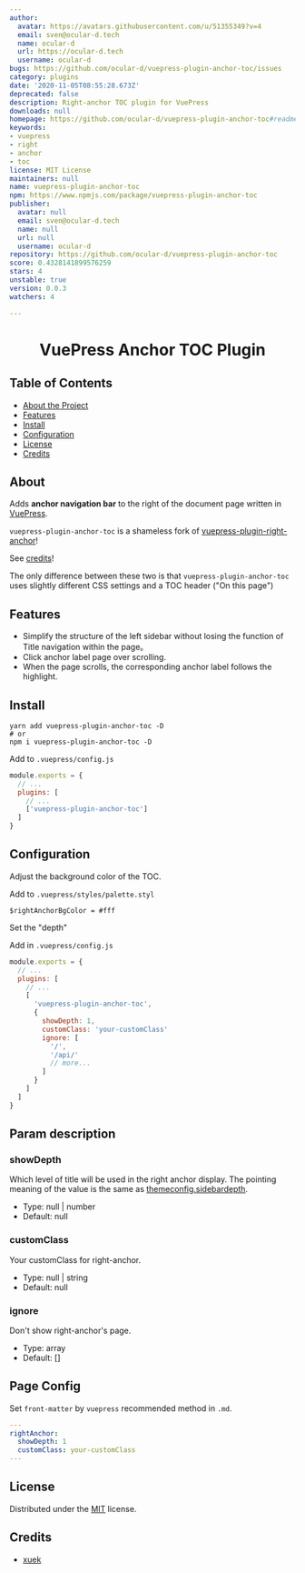 ```yaml
---
author:
  avatar: https://avatars.githubusercontent.com/u/51355349?v=4
  email: sven@ocular-d.tech
  name: ocular-d
  url: https://ocular-d.tech
  username: ocular-d
bugs: https://github.com/ocular-d/vuepress-plugin-anchor-toc/issues
category: plugins
date: '2020-11-05T08:55:28.673Z'
deprecated: false
description: Right-anchor TOC plugin for VuePress
downloads: null
homepage: https://github.com/ocular-d/vuepress-plugin-anchor-toc#readme
keywords:
- vuepress
- right
- anchor
- toc
license: MIT License
maintainers: null
name: vuepress-plugin-anchor-toc
npm: https://www.npmjs.com/package/vuepress-plugin-anchor-toc
publisher:
  avatar: null
  email: sven@ocular-d.tech
  name: null
  url: null
  username: ocular-d
repository: https://github.com/ocular-d/vuepress-plugin-anchor-toc
score: 0.4328141899576259
stars: 4
unstable: true
version: 0.0.3
watchers: 4

---
```


<div align="center">

# VuePress Anchor TOC Plugin

</div>

## Table of Contents

- [About the Project](#about)
- [Features](#features)
- [Install](#install)
- [Configuration](#configuration)
- [License](#license)
- [Credits](#credits)

## About

Adds **anchor navigation bar** to the right of the document page written in
[VuePress](https://vuepress.vuejs.org/ "Link to VuePress").

`vuepress-plugin-anchor-toc` is a shameless fork of [vuepress-plugin-right-anchor](https://github.com/xuekai-china/vuepress-plugin-right-anchor)!

See [credits](#credits)!

The only difference between these two is that `vuepress-plugin-anchor-toc` uses slightly different CSS settings and a TOC header ("On this page")

## Features

  - Simplify the structure of the left sidebar without losing the function of Title navigation within the page。
  - Click anchor label page over scrolling.
  - When the page scrolls, the corresponding anchor label follows the highlight.

## Install

```shell
yarn add vuepress-plugin-anchor-toc -D
# or
npm i vuepress-plugin-anchor-toc -D
```

Add to `.vuepress/config.js`

```js
module.exports = {
  // ...
  plugins: [
    // ...
    ['vuepress-plugin-anchor-toc']
  ]
}
```

## Configuration

Adjust the background color of the TOC.

Add to `.vuepress/styles/palette.styl`

```stylus
$rightAnchorBgColor = #fff
```

Set the "depth"

Add in `.vuepress/config.js`
```js
module.exports = {
  // ...
  plugins: [
    // ...
    [
      'vuepress-plugin-anchor-toc',
      {
        showDepth: 1,
        customClass: 'your-customClass'
        ignore: [
          '/',
          '/api/'
          // more...
        ]
      }
    ]
  ]
}
```

## Param description

### showDepth


Which level of title will be used in the right anchor display.
The pointing meaning of the value is the same as [themeconfig.sidebardepth](https://vuepress.vuejs.org/theme/default-theme-config.html).

- Type: null | number
- Default: null

### customClass

Your customClass for right-anchor.

- Type: null | string
- Default: null

### ignore

Don't show right-anchor's page.

- Type: array
- Default: []

## Page Config

Set `front-matter` by `vuepress` recommended method in `.md`.

```yaml
---
rightAnchor:
  showDepth: 1
  customClass: your-customClass
---
```

## License

Distributed under the [MIT](https://choosealicense.com/licenses/mit/ "Link to license") license.

## Credits

- [xuek](https://github.com/xuekai-china)

